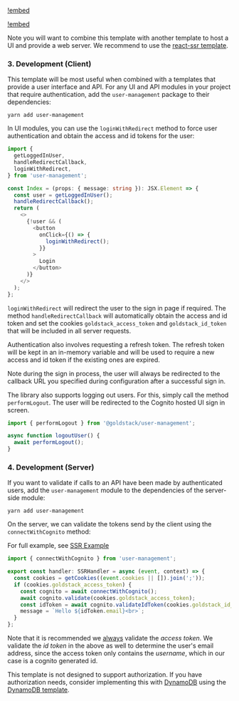 [!embed](./../shared/getting-started-project.md)

[!embed](./../shared/getting-started-infrastructure.md)

Note you will want to combine this template with another template to host a UI and provide a web server. We recommend to use the [react-ssr template](https://goldstack.party/templates/server-side-rendering).

### 3. Development (Client)

This template will be most useful when combined with a templates that provide a user interface and API. For any UI and API modules in your project that require authentication, add the `user-management` package to their dependencies:

```
yarn add user-management
```

In UI modules, you can use the `loginWithRedirect` method to force user authentication and obtain the access and id tokens for the user:

```typescript
import {
  getLoggedInUser,
  handleRedirectCallback,
  loginWithRedirect,
} from 'user-management';

const Index = (props: { message: string }): JSX.Element => {
  const user = getLoggedInUser();
  handleRedirectCallback();
  return (
    <>
      {!user && (
        <button
          onClick={() => {
            loginWithRedirect();
          }}
        >
          Login
        </button>
      )}
    </>
  );
};
```

`loginWithRedirect` will redirect the user to the sign in page if required. The method `handleRedirectCallback` will automatically obtain the access and id token and set the cookies `goldstack_access_token` and `goldstack_id_token` that will be included in all server requests.

Authentication also involves requesting a refresh token. The refresh token will be kept in an in-memory variable and will be used to require a new access and id token if the existing ones are expired.

Note during the sign in process, the user will always be redirected to the callback URL you specified during configuration after a successful sign in.

The library also supports logging out users. For this, simply call the method `performLogout`. The user will be redirected to the Cognito hosted UI sign in screen.

```typescript
import { performLogout } from '@goldstack/user-management';

async function logoutUser() {
  await performLogout();
}
```

### 4. Development (Server)

If you want to validate if calls to an API have been made by authenticated users, add the `user-management` module to the dependencies of the server-side module:

```
yarn add user-management
```

On the server, we can validate the tokens send by the client using the `connectWithCognito` method:

For full example, see [SSR Example](https://github.com/goldstack/cognito-react-nodejs-example/blob/master/packages/server-side-rendering/src/routes/%24index.tsx#L124)

```typescript
import { connectWithCognito } from 'user-management';

export const handler: SSRHandler = async (event, context) => {
  const cookies = getCookies((event.cookies || []).join(';'));
  if (cookies.goldstack_access_token) {
    const cognito = await connectWithCognito();
    await cognito.validate(cookies.goldstack_access_token);
    const idToken = await cognito.validateIdToken(cookies.goldstack_id_token);
    message = `Hello ${idToken.email}<br>`;
  }
};
```

Note that it is recommended we [always](https://auth0.com/blog/id-token-access-token-what-is-the-difference/) validate the _access token_. We validate the _id token_ in the above as well to determine the user's email address, since the access token only contains the _username_, which in our case is a cognito generated id.

This template is not designed to support authorization. If you have authorization needs, consider implementing this with [DynamoDB](https://build.diligent.com/fast-authorization-with-dynamodb-cd1f133437e3) using the [DynamoDB template](https://goldstack.party/templates/dynamodb).
